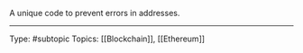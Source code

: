 A unique code to prevent errors in addresses.
___
Type: #subtopic 
Topics: [[Blockchain]], [[Ethereum]]

